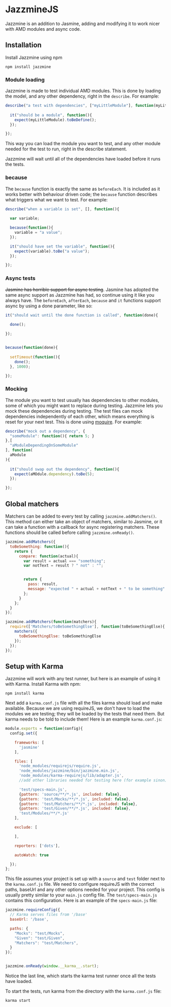 # JazzmineJS

Jazzmine is an addition to Jasmine, adding and modifying it to work nicer with AMD modules and async code. 


## Installation

Install Jazzmine using npm

```
npm install jazzmine
```

### Module loading

Jazzmine is made to test individual AMD modules. This is done by loading the model, and any other dependency, right in the `describe`. For example:

```javascript
describe("a test with dependencies", ["myLittleModule"], function(myLittleModue){
  
  it("should be a module", function(){
    expect(myLittleModule).toBeDefine();
  });

});
```

This way you can load the module you want to test, and any other module needed for the test to run, right in the describe statement. 

Jazzmine will wait until all of the dependencies have loaded before it runs the tests.

### because

The `because` function is exactly the same as `beforeEach`. It is included as it works better with behaviour driven code; the `because` function describes what triggers what we want to test. For example:

```javascript
describe("when a variable is set", [], function(){
  
  var variable;

  because(function(){
    variable = "a value";
  });

  it("should have set the variable", function(){
    expect(variable).toBe("a value");
  });

});
```

### Async tests

~~Jasmine has horrible support for async testing~~. Jasmine has adopted the same async support as Jazzmine has had, so continue using it like you always have. The `beforeEach`, `afterEach`, `because` and `it` functions support async by using a done parameter, like so:

```javascript
it("should wait until the done function is called", function(done){
  
  done();

});


because(function(done){
  
  setTimeout(function(){
    done();
  }, 1000);

});

```

### Mocking

The module you want to test usually has dependencies to other modules, some of which you might want to replace during testing. Jazzmine lets you mock these dependencies during testing. The test files can mock dependencies independently of each other, which means everything is reset for your next test. This is done using [moquire](https://github.com/mariusGundersen/Moquire). For example:

```javascript
describe("mock out a dependency", {
  "someModule": function(){ return 5; }
},[
  "aModuleDependingOnSomeModule"
], function(
  aModule
){
    
  it("should swap out the dependency", function(){
    expect(aMOdule.dependency).toBe(5);
  });

});
```

## Global matchers

Matchers can be added to every test by calling `jazzmine.addMatchers()`. This method can either take an object of matchers, similar to Jasmine, or it can take a function with a callback for async registering matchers. These functions should be called before calling `jazzmine.onReady()`.

```js
jazzmine.addMatchers({
  toBeSomething: function(){
    return {
      compare: function(actual){
        var result = actual === "something";
        var notText = result ? " not" : "";


        return {
          pass: result,
          message: "expected " + actual + notText + " to be something"
        };
      }
    };
  }
});

jazzmine.addMatchers(function(matchers){
  require(['Matchers/toBeSomethingElse'], function(toBeSomethingElse){
    matchers({
      toBeSomethingElse: toBeSomethingElse
    });
  });
});
```

## Setup with Karma

Jazzmine will work with any test runner, but here is an example of using it with Karma. Install Karma with npm:

```
npm install karma
```

Next add a `karma.conf.js` file with all the files karma should load and make available. Because we are using requireJS, we don't have to load the modules we are testing; they will be loaded by the tests that need them. But karma needs to be told to include them! Here is an example `karma.conf.js`:

```javascript
module.exports = function(config){
  config.set({

    frameworks: [
      'jasmine'
    ],

    files: [
      'node_modules/requirejs/require.js',
      'node_modules/jazzmine/bin/jazzmine.min.js',
      'node_modules/karma-requirejs/lib/adapter.js',
      //add other libraries needed for testing here (for example sinon)

      'test/specs-main.js',
      {pattern: 'source/**/*.js', included: false},
      {pattern: 'test/Mocks/**/*.js', included: false},
      {pattern: 'test/Matchers/**/*.js', included: false},
      {pattern: 'test/Given/**/*.js', included: false},
      'test/Modules/**/*.js'
    ],

    exclude: [

    ],

    reporters: ['dots'],

    autoWatch: true

  });
};
```

This file assumes your project is set up with a `source` and `test` folder next to the `karma.conf.js` file. We need to configure requireJS with the correct paths, baseUrl and any other options needed for your project. This config is usually pretty similar to your `main.js` config file. The `test/specs-main.js` contains this configuration. Here is an example of the `specs-main.js` file:

```javascript
jazzmine.requireConfig({
  // Karma serves files from '/base'
  baseUrl: '/base',

  paths: {
    "Mocks": "test/Mocks",
    "Given": "test/Given",
    "Matchers": "test/Matchers",
  }
});


jazzmine.onReady(window.__karma__.start);
```

Notice the last line, which starts the karma test runner once all the tests have loaded. 

To start the tests, run karma from the directory with the `karma.conf.js` file:

```
karma start
```